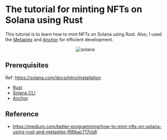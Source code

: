 # The tutorial for minting NFTs on Solana using Rust

This tutorial is to learn how to mint NFTs on Solana using Rust.
Also, I used the [Metaplex](https://www.metaplex.com/) and [Anchor](https://www.anchor-lang.com/docs) for efficient development.

<div align="center"> 
  
  ![solana](https://github.com/user-attachments/assets/4a885230-ed8b-4de8-a410-4cf3037c5f76)
  
</div>

## Prerequisites

Ref: https://solana.com/docs/intro/installation

- [Rust](https://www.rust-lang.org)
- [Solana CLI](https://docs.anza.xyz/cli/install)
- [Anchor](https://www.anchor-lang.com/docs)

## Reference

- https://medium.com/better-programming/how-to-mint-nfts-on-solana-using-rust-and-metaplex-f66bac717cb8
